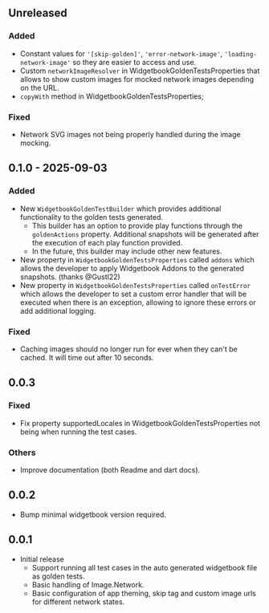 ## Unreleased
### Added
- Constant values for `'[skip-golden]'`, `'error-network-image'`, `'loading-network-image'` so they are easier to access and use.
- Custom `networkImageResolver` in WidgetbookGoldenTestsProperties that allows to show custom images for mocked network images depending on the URL.
- `copyWith` method in WidgetbookGoldenTestsProperties;

### Fixed
- Network SVG images not being properly handled during the image mocking.

## 0.1.0 - 2025-09-03
### Added
- New `WidgetbookGoldenTestBuilder` which provides additional functionality to the golden tests generated.
  * This builder has an option to provide play functions through the `goldenActions` property. Additional snapshots will be generated after the execution of each play function provided.
  * In the future, this builder may include other new features.
- New property in `WidgetbookGoldenTestsProperties` called `addons` which allows the developer to apply Widgetbook Addons to the generated snapshots. (thanks @Gustl22)
- New property in `WidgetbookGoldenTestsProperties` called `onTestError` which allows the developer to set a custom error handler that will be executed when there is an exception, allowing to ignore these errors or add additional logging.

### Fixed
- Caching images should no longer run for ever when they can't be cached. It will time out after 10 seconds.

## 0.0.3
### Fixed
- Fix property supportedLocales in WidgetbookGoldenTestsProperties not being when running the test cases.

### Others
- Improve documentation (both Readme and dart docs).

## 0.0.2
- Bump minimal widgetbook version required.

## 0.0.1
* Initial release
  - Support running all test cases in the auto generated widgetbook file as golden tests.
  - Basic handling of Image.Network.
  - Basic configuration of app theming, skip tag and custom image urls for different network states.
